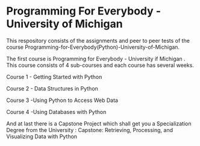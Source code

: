 # Programming For Everybody - University of Michigan
This respository consists of the assignments and peer to peer tests of the course Programming-for-Everybody(Python)-University-of-Michigan.



The first course is Programming for Everybody - University if Michigan . 
  This course consists of 4 sub-courses and each course has several weeks. 
  
  Course 1 - Getting Started with Python
  
  Course 2 - Data Structures in Python
  
  Course 3 -Using Python to Access Web Data
 
 Course 4 -Using Databases with Python
 
 And at last there is a Capstone Project which shall get you a Specialization Degree from the University :
 Capstone: Retrieving, Processing, and Visualizing Data with Python
 
